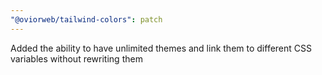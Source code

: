 ```yaml
---
"@oviorweb/tailwind-colors": patch
---
```


Added the ability to have unlimited themes and link them to different CSS variables without rewriting them
